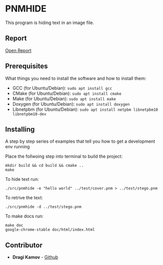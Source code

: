 # PNMHIDE

This program is hiding text in an image file.

## Report

[Open Report](HW6.pdf)

## Prerequisites

What things you need to install the software and how to install them:

- GCC (for Ubuntu/Debian): `sudo apt install gcc`
- CMake (for Ubuntu/Debian): `sudo apt install cmake`
- Make (for Ubuntu/Debian): `sudo apt install make`
- Doxygen (for Ubuntu/Debian): `sudo apt install doxygen`
- Libnetpbm (for Ubuntu/Debian): `sudo apt install netpbm libnetpbm10 libnetpbm10-dev`

## Installing

A step by step series of examples that tell you how to get a development env running

Place the follwoing step into terminal to build the project:

```
mkdir build && cd build && cmake ..
make
```

To hide text run:

```
./src/pnmhide -e "hello world" ../test/cover.pnm > ../test/stego.pnm
```

To retrive the text:

```
./src/pnmhide -d ../test/stego.pnm
```

To make docs run:

```
make doc
google-chrome-stable doc/html/index.html
```


## Contributor
* **Dragi Kamov** - [Github](https://github.com/dragikamov)
